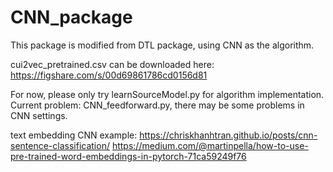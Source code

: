 # CNN_package
This package is modified from DTL package, using CNN as the algorithm.

cui2vec_pretrained.csv can be downloaded here: https://figshare.com/s/00d69861786cd0156d81

For now, please only try learnSourceModel.py for algorithm implementation. 
Current problem: CNN_feedforward.py, there may be some problems in CNN settings.

text embedding CNN example:
https://chriskhanhtran.github.io/posts/cnn-sentence-classification/
https://medium.com/@martinpella/how-to-use-pre-trained-word-embeddings-in-pytorch-71ca59249f76

